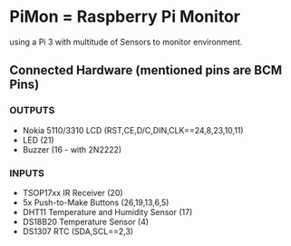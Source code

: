 # PiMon = Raspberry Pi Monitor
using a Pi 3 with multitude of Sensors to monitor environment.


## Connected Hardware (mentioned pins are BCM Pins)
### OUTPUTS
* Nokia 5110/3310 LCD (RST,CE,D/C,DIN,CLK==24,8,23,10,11)
* LED (21)
* Buzzer (16 - with 2N2222)
### INPUTS
* TSOP17xx IR Receiver (20)
* 5x Push-to-Make Buttons (26,19,13,6,5)
* DHT11 Temperature and Humidity Sensor (17)
* DS18B20 Temperature Sensor (4)
* DS1307 RTC (SDA,SCL==2,3)
